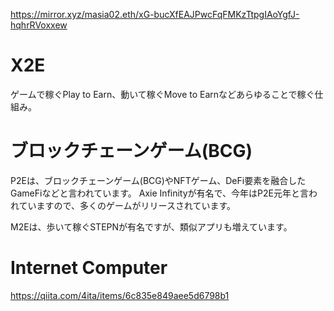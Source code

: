https://mirror.xyz/masia02.eth/xG-bucXfEAJPwcFqFMKzTtpgIAoYgfJ-hqhrRVoxxew

# X2E
ゲームで稼ぐPlay to Earn、動いて稼ぐMove to Earnなどあらゆることで稼ぐ仕組み。

# ブロックチェーンゲーム(BCG)

P2Eは、ブロックチェーンゲーム(BCG)やNFTゲーム、DeFi要素を融合したGameFiなどと言われています。
Axie Infinityが有名で、今年はP2E元年と言われていますので、多くのゲームがリリースされています。

M2Eは、歩いて稼ぐSTEPNが有名ですが、類似アプリも増えています。

# Internet Computer
https://qiita.com/4ita/items/6c835e849aee5d6798b1
